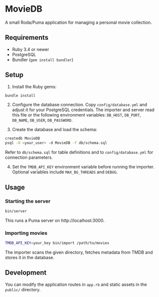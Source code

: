# MovieDB

A small Roda/Puma application for managing a personal movie collection.

## Requirements

- Ruby 3.4 or newer
- PostgreSQL
- Bundler (`gem install bundler`)

## Setup

1. Install the Ruby gems:

```bash
bundle install
```

2. Configure the database connection. Copy `config/database.yml` and adjust it for your PostgreSQL credentials. The importer and server read this file or the following environment variables:
`DB_HOST`, `DB_PORT`, `DB_NAME`, `DB_USER`, `DB_PASSWORD`.

3. Create the database and load the schema:

```bash
createdb MovieDB
psql -U <your_user> -d MovieDB -f db/schema.sql
```

Refer to `db/schema.sql` for table definitions and to `config/database.yml` for connection parameters.

4. Set the `TMDB_API_KEY` environment variable before running the importer. Optional variables include `MAX_BG_THREADS` and `DEBUG`.

## Usage

### Starting the server

```bash
bin/server
```

This runs a Puma server on http://localhost:3000.

### Importing movies

```bash
TMDB_API_KEY=your_key bin/import /path/to/movies
```

The importer scans the given directory, fetches metadata from TMDB and stores it in the database.

## Development

You can modify the application routes in `app.rb` and static assets in the `public/` directory.
